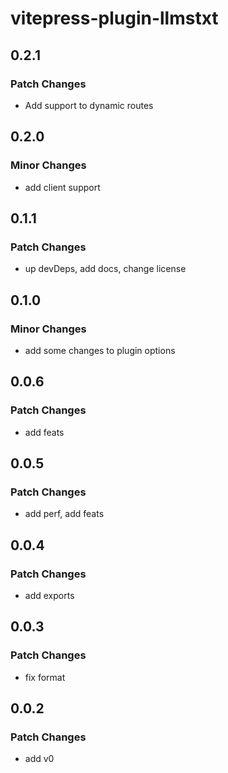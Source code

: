 # vitepress-plugin-llmstxt

## 0.2.1

### Patch Changes

- Add support to dynamic routes

## 0.2.0

### Minor Changes

- add client support

## 0.1.1

### Patch Changes

- up devDeps, add docs, change license

## 0.1.0

### Minor Changes

- add some changes to plugin options

## 0.0.6

### Patch Changes

- add feats

## 0.0.5

### Patch Changes

- add perf, add feats

## 0.0.4

### Patch Changes

- add exports

## 0.0.3

### Patch Changes

- fix format

## 0.0.2

### Patch Changes

- add v0
